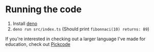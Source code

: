 # Running the code

1. Install [deno](https://deno.land/manual@v1.29.2/getting_started/installation)
2. `deno run src/index.ts` (Should print `fibonnaci(10) returns: 89`)

If you're interested in checking out a larger language I've made for education, check out [Pickcode](pickcode.io)
